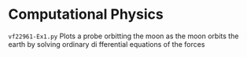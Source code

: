 # Computational Physics

`vf22961-Ex1.py` Plots a probe orbitting the moon as the moon orbits the earth by solving ordinary di
fferential equations of the forces
